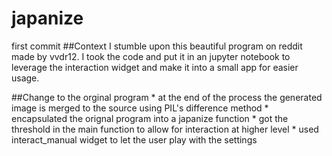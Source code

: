 # japanize
first commit
##Context
I stumble upon this beautiful program on reddit made by vvdr12. I took the code and put it in an jupyter notebook to leverage
the interaction widget and make it into a small app for easier usage.

##Change to the orginal program
    * at the end of the process the generated image is merged to the source using PIL's difference method
    * encapsulated the orignal program into a japanize function
    * got the threshold in the main function to allow for interaction at higher level
    * used interact_manual widget to let the user play with the settings
